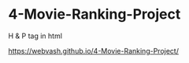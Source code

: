 # 4-Movie-Ranking-Project
H &amp; P tag in html

https://webvash.github.io/4-Movie-Ranking-Project/
